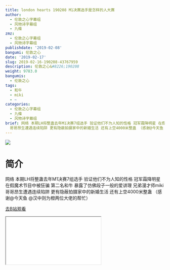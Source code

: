 ```yaml
---
title: london hearts 190208 M1决赛选手是怎样的人大赛
author:
  - 伦敦之心字幕组
  - 风物诗字幕组
  - 九條
zmz:
  - 伦敦之心字幕组
  - 风物诗字幕组
publishdate: '2019-02-08'
bangumi: 伦敦之心
date: '2019-02-17'
slug: 2019-02-16-190208-43767959
description: 伦敦之心&#8226;190208
weight: 9783.0
bangumis:
  - 伦敦之心
tags:
  - 和牛
  - miki
  - ~
categories:
  - 伦敦之心字幕组
  - 九條
  - 风物诗字幕组
brief: 网络 本期LH将整蛊去年M1决赛7组选手 验证他们不为人知的性格 冠军霜降明星 在假魔术节目中被狂骗 第二名和牛 暴露了仿佛段子一般的爱讲理 兄弟漫才师miki
  哥哥昂生遭遇连续陷阱 更有隐蔽拍摄家中的新婚生活 还有上空4000米整蛊 （感谢@今天鱼 @汉中则为橙两位大佬的帮忙）
---
```

![](https://i.imgur.com/gQNNMQp.jpg)
# 简介  
网络
本期LH将整蛊去年M1决赛7组选手 验证他们不为人知的性格 冠军霜降明星 在假魔术节目中被狂骗 第二名和牛 暴露了仿佛段子一般的爱讲理 兄弟漫才师miki 哥哥昂生遭遇连续陷阱 更有隐蔽拍摄家中的新婚生活 还有上空4000米整蛊 （感谢@今天鱼 @汉中则为橙两位大佬的帮忙）  

[去B站观看](https://www.bilibili.com/video/av43767959/)
<div class ="resp-container"><iframe class="testiframe" src="//player.bilibili.com/player.html?aid=43767959"", scrolling="no", allowfullscreen="true" > </iframe></div> 
